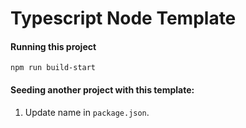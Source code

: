 # Typescript Node Template


#### Running this project

```
npm run build-start
```

#### Seeding another project with this template:
1. Update name in `package.json`.